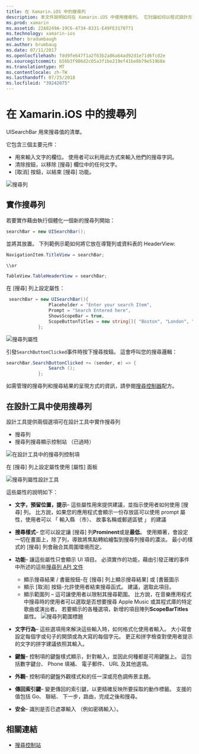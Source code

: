 ```yaml
---
title: 在 Xamarin.iOS 中的搜尋列
description: 本文件說明如何在 Xamarin.iOS 中使用搜尋列。 它討論如何以程式設計方式和分鏡腳本建立搜尋列。
ms.prod: xamarin
ms.assetid: 22A8249A-19C6-4734-8331-E49FE3170771
ms.technology: xamarin-ios
author: bradumbaugh
ms.author: brumbaug
ms.date: 07/11/2017
ms.openlocfilehash: fdd9fe647f1a2f63b2a86a64ad92d1e71d6fcd2e
ms.sourcegitcommit: b56b3f906d2c05a3f1be219ef41be8b79e519b8e
ms.translationtype: MT
ms.contentlocale: zh-TW
ms.lasthandoff: 07/25/2018
ms.locfileid: "39242075"
---
```

# <a name="search-bars-in-xamarinios"></a>在 Xamarin.iOS 中的搜尋列

UISearchBar 用來搜尋值的清單。 

它包含三個主要元件： 

- 用來輸入文字的欄位。 使用者可以利用此方式來輸入他們的搜尋字詞。
- 清除按鈕，以移除 [搜尋] 欄位中的任何文字。
- [取消] 按鈕，以結束 [搜尋] 功能。

![搜尋列](searchbar-images/image1.png)

## <a name="implementing-the-search-bar"></a>實作搜尋列

若要實作藉由執行個體化一個新的搜尋列開始：

```csharp
searchBar = new UISearchBar();
```

並將其放置。 下列範例示範如何將它放在導覽列或資料表的 HeaderView:

```csharp
NavigationItem.TitleView = searchBar;

\\or

TableView.TableHeaderView = searchBar;
```

在 [搜尋] 列上設定屬性：

```csharp
 searchBar = new UISearchBar(){
                Placeholder = "Enter your search Item",
                Prompt = "Search Entered here",
                ShowsScopeBar = true,
                ScopeButtonTitles = new string[]{ "Boston", "London", "SF" },
            };
```

![搜尋列屬性](searchbar-images/image6.png)

引發`SearchButtonClicked`事件時按下搜尋按鈕。 這會呼叫您的搜尋邏輯：

```csharp
searchBar.SearchButtonClicked += (sender, e) => {
                Search ();
            };
```

如需管理的搜尋列和搜尋結果的呈現方式的資訊，請參閱[搜尋控制器](https://github.com/xamarin/recipes/tree/master/Recipes/ios/content_controls/search-controller)配方。

## <a name="using-the-search-bar-in-the-designer"></a>在設計工具中使用搜尋列

設計工具提供兩個選項可在設計工具中實作搜尋列

- 搜尋列
- 搜尋列搜尋顯示控制站 （已過時）

![在設計工具中的搜尋列控制項](searchbar-images/image2.png)

在 [搜尋] 列上設定屬性使用 [屬性] 面板

![搜尋列屬性設計工具](searchbar-images/image3.png)

這些屬性的說明如下：

- **文字，預留位置，提示**– 這些屬性用來提供建議，並指示使用者如何使用 [搜尋] 列。 比方說，如果您的應用程式會顯示一份存放區可以使用 prompt 屬性，使用者可以 「 輸入縣 （市）、 故事名稱或郵遞區號 」 的建議
- **搜尋樣式**– 您可以設定讓 [搜尋] 列**Prominent**或是**最低**。 使用顯著，會設定一切在畫面上，除了列，導致將焦點轉給繪製到搜尋列搜尋的濃淡。 最小的樣式的 [搜尋] 列會融合其周圍環境而定。
- **功能**– 讓這些屬性只會顯示 UI 項目。 必須實作的功能，藉由引發正確的事件中所述的這些[搜尋列 API 文件](https://developer.xamarin.com/api/type/UIKit.UISearchBar/)
    - 顯示搜尋結果 / 書籤按鈕-在 [搜尋] 列上顯示搜尋結果] 或 [書籤圖示
    - 顯示 [取消] 按鈕-允許使用者結束搜尋函式。 建議，選取此項目。
    - 顯示範圍列 – 這可讓使用者以限制其搜尋範圍。 比方說，在音樂應用程式中搜尋時的使用者可以選取是否想要搜尋 Apple Music 或其程式庫的特定歌曲或演出者。 若要顯示的各種選項，新增的項目陣列**ScopeBarTitles**屬性。
    ![搜尋列範圍標題](searchbar-images/image4.png)

- **文字行為**– 這些選項用來解決這些輸入時，如何格式化使用者輸入。 大小寫會設定每個字或句子的開頭或為大寫的每個字元。 更正和拼字檢查對使用者提示的文字的拼字建議依照其輸入。
- **鍵盤**– 控制項的鍵盤樣式顯示，針對輸入，並因此何種都是可用鍵盤上。 這包括數字鍵台、 Phone 填補、 電子郵件、 URL 及其他選項。
- **外觀**– 控制項的鍵盤外觀樣式和的任一深或亮色調佈景主題。
- **傳回索引鍵**– 變更傳回的索引鍵，以更精確反映所要採取的動作標籤。 支援的值包括 Go、 聯結、 下一步，路由，完成之後和搜尋。
- **安全**– 識別是否已遮罩輸入 （例如密碼輸入）。

## <a name="related-links"></a>相關連結

- [搜尋控制站](https://github.com/xamarin/recipes/tree/master/Recipes/ios/content_controls/search-controller)
